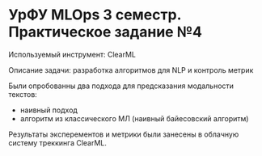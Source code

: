 # УрФУ MLOps 3 семестр. Практическое задание №4

Используемый инструмент: ClearML

Описание задачи: разработка алгоритмов для NLP и контроль метрик

Были опробованны два подхода для предсказания модальности текстов:

-   наивный подход
-   алгоритм из классического МЛ (наивный байесовский алгоритм)

Результаты эксперементов и метрики были занесены в облачную систему треккинга ClearML.
